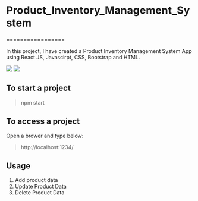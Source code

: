 # Product_Inventory_Management_System
=================

In this project, I have created a Product Inventory Management System App using React JS, Javascirpt, CSS, Bootstrap and HTML.

![](https://github.com/Nikitadhonnar16/Currency_Converter/blob/main/images/main_page.png) 
![](https://github.com/Nikitadhonnar16/Currency_Converter/blob/main/images/Madal_page.png) 

## To start a project ##
> npm start

## To access a project ##

Open a brower and type below:
> http://localhost:1234/


## Usage

1. Add product data 
2. Update Product Data
3. Delete Product Data